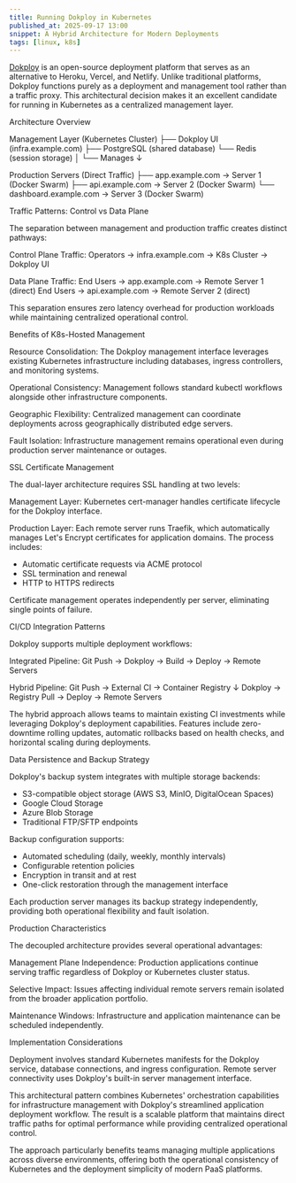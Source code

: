```yaml
---
title: Running Dokploy in Kubernetes
published_at: 2025-09-17 13:00
snippet: A Hybrid Architecture for Modern Deployments
tags: [linux, k8s]
---
```


[Dokploy](https://dokploy.com) is an open-source deployment platform that serves as an alternative to Heroku,
  Vercel, and Netlify. Unlike traditional platforms, Dokploy functions purely as a
  deployment and management tool rather than a traffic proxy. This architectural decision
  makes it an excellent candidate for running in Kubernetes as a centralized management
  layer.

  Architecture Overview

  Management Layer (Kubernetes Cluster)
  ├── Dokploy UI (infra.example.com)
  ├── PostgreSQL (shared database)
  └── Redis (session storage)
      │
      └── Manages ↓

  Production Servers (Direct Traffic)
  ├── app.example.com → Server 1 (Docker Swarm)
  ├── api.example.com → Server 2 (Docker Swarm)
  └── dashboard.example.com → Server 3 (Docker Swarm)

  Traffic Patterns: Control vs Data Plane

  The separation between management and production traffic creates distinct pathways:

  Control Plane Traffic:
  Operators → infra.example.com → K8s Cluster → Dokploy UI

  Data Plane Traffic:
  End Users → app.example.com → Remote Server 1 (direct)
  End Users → api.example.com → Remote Server 2 (direct)

  This separation ensures zero latency overhead for production workloads while maintaining
  centralized operational control.

  Benefits of K8s-Hosted Management

  Resource Consolidation: The Dokploy management interface leverages existing Kubernetes
  infrastructure including databases, ingress controllers, and monitoring systems.

  Operational Consistency: Management follows standard kubectl workflows alongside other
  infrastructure components.

  Geographic Flexibility: Centralized management can coordinate deployments across
  geographically distributed edge servers.

  Fault Isolation: Infrastructure management remains operational even during production
  server maintenance or outages.

  SSL Certificate Management

  The dual-layer architecture requires SSL handling at two levels:

  Management Layer: Kubernetes cert-manager handles certificate lifecycle for the Dokploy
  interface.

  Production Layer: Each remote server runs Traefik, which automatically manages Let's
  Encrypt certificates for application domains. The process includes:
  - Automatic certificate requests via ACME protocol
  - SSL termination and renewal
  - HTTP to HTTPS redirects

  Certificate management operates independently per server, eliminating single points of
  failure.

  CI/CD Integration Patterns

  Dokploy supports multiple deployment workflows:

  Integrated Pipeline:
  Git Push → Dokploy → Build → Deploy → Remote Servers

  Hybrid Pipeline:
  Git Push → External CI → Container Registry
                ↓
  Dokploy → Registry Pull → Deploy → Remote Servers

  The hybrid approach allows teams to maintain existing CI investments while leveraging
  Dokploy's deployment capabilities. Features include zero-downtime rolling updates,
  automatic rollbacks based on health checks, and horizontal scaling during deployments.

  Data Persistence and Backup Strategy

  Dokploy's backup system integrates with multiple storage backends:
  - S3-compatible object storage (AWS S3, MinIO, DigitalOcean Spaces)
  - Google Cloud Storage
  - Azure Blob Storage
  - Traditional FTP/SFTP endpoints

  Backup configuration supports:
  - Automated scheduling (daily, weekly, monthly intervals)
  - Configurable retention policies
  - Encryption in transit and at rest
  - One-click restoration through the management interface

  Each production server manages its backup strategy independently, providing both
  operational flexibility and fault isolation.

  Production Characteristics

  The decoupled architecture provides several operational advantages:

  Management Plane Independence: Production applications continue serving traffic regardless
   of Dokploy or Kubernetes cluster status.

  Selective Impact: Issues affecting individual remote servers remain isolated from the
  broader application portfolio.

  Maintenance Windows: Infrastructure and application maintenance can be scheduled
  independently.

  Implementation Considerations

  Deployment involves standard Kubernetes manifests for the Dokploy service, database
  connections, and ingress configuration. Remote server connectivity uses Dokploy's built-in
   server management interface.

  This architectural pattern combines Kubernetes' orchestration capabilities for
  infrastructure management with Dokploy's streamlined application deployment workflow. The
  result is a scalable platform that maintains direct traffic paths for optimal performance
  while providing centralized operational control.

  The approach particularly benefits teams managing multiple applications across diverse
  environments, offering both the operational consistency of Kubernetes and the deployment
  simplicity of modern PaaS platforms.
